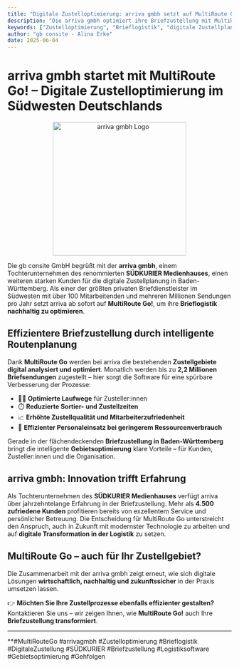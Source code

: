 ```yaml
---
title: "Digitale Zustelloptimierung: arriva gmbh setzt auf MultiRoute Go!"
description: "Die arriva gmbh optimiert ihre Briefzustellung mit MultiRoute Go! Effizientere Routen, optimierte Gehfolgen und spürbare Entlastung für Mitarbeitende – jetzt auch im Südwesten Deutschlands."
keywords: ["Zustelloptimierung", "Brieflogistik", "digitale Zustellplanung", "MultiRoute Go", "arriva gmbh", "Briefzustellung Baden-Württemberg", "SÜDKURIER", "Gebietsoptimierung", "Logistiksoftware"]
author: "gb consite - Alina Erke"
date: 2025-06-04
---
```


# arriva gmbh startet mit MultiRoute Go! – Digitale Zustelloptimierung im Südwesten Deutschlands

<p align="center">
  <img src="https://github.com/user-attachments/assets/710f662b-842b-457a-be09-e6f24f36987a" alt="arriva gmbh Logo" width="300">
</p>

Die gb consite GmbH begrüßt mit der **arriva gmbh**, einem Tochterunternehmen des renommierten **SÜDKURIER Medienhauses**, einen weiteren starken Kunden für die digitale Zustellplanung in Baden-Württemberg. Als einer der größten privaten Briefdienstleister im Südwesten mit über 100 Mitarbeitenden und mehreren Millionen Sendungen pro Jahr setzt arriva ab sofort auf **MultiRoute Go!**, um ihre **Brieflogistik nachhaltig zu optimieren**.
<!-- more -->
## Effizientere Briefzustellung durch intelligente Routenplanung

Dank **MultiRoute Go** werden bei arriva die bestehenden **Zustellgebiete digital analysiert und optimiert**. Monatlich werden bis zu **2,2 Millionen Briefsendungen** zugestellt – hier sorgt die Software für eine spürbare Verbesserung der Prozesse:

- 🚶‍♂️ **Optimierte Laufwege** für Zusteller:innen  
- ⏱️ **Reduzierte Sortier- und Zustellzeiten**  
- 📈 **Erhöhte Zustellqualität und Mitarbeiterzufriedenheit**  
- 🌱 **Effizienter Personaleinsatz bei geringerem Ressourcenverbrauch**

Gerade in der flächendeckenden **Briefzustellung in Baden-Württemberg** bringt die intelligente **Gebietsoptimierung** klare Vorteile – für Kunden, Zusteller:innen und die Organisation.

## arriva gmbh: Innovation trifft Erfahrung

Als Tochterunternehmen des **SÜDKURIER Medienhauses** verfügt arriva über jahrzehntelange Erfahrung in der Briefzustellung. Mehr als **4.500 zufriedene Kunden** profitieren bereits von exzellentem Service und persönlicher Betreuung. Die Entscheidung für MultiRoute Go unterstreicht den Anspruch, auch in Zukunft mit modernster Technologie zu arbeiten und auf **digitale Transformation in der Logistik** zu setzen.

## MultiRoute Go – auch für Ihr Zustellgebiet?

Die Zusammenarbeit mit der arriva gmbh zeigt erneut, wie sich digitale Lösungen **wirtschaftlich, nachhaltig und zukunftssicher** in der Praxis umsetzen lassen. 

👉 **Möchten Sie Ihre Zustellprozesse ebenfalls effizienter gestalten?**  
Kontaktieren Sie uns – wir zeigen Ihnen, wie **MultiRoute Go!** auch Ihre **Briefzustellung transformiert**.

---

**#MultiRouteGo #arrivagmbh #Zustelloptimierung #Brieflogistik #DigitaleZustellung #SÜDKURIER #Briefzustellung #Logistiksoftware #Gebietsoptimierung #Gehfolgen
